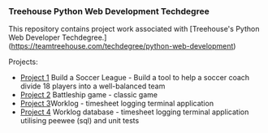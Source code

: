 ### Treehouse Python Web Development Techdegree

This repository contains project work associated with [Treehouse's Python Web Developer Techdegree.] (https://teamtreehouse.com/techdegree/python-web-development)

Projects:
* [Project 1](https://github.com/riched158/Treehouse/tree/master/P1) Build a Soccer League - Build a tool to help a soccer coach divide 18 players into a well-balanced team
* [Project 2](https://github.com/riched158/Treehouse/tree/master/P2) Battleship game - classic game
* [Project 3](https://github.com/riched158/Treehouse/tree/master/P3)Worklog - timesheet logging terminal application
* [Project 4](https://github.com/riched158/Treehouse/tree/master/P4) Worklog database - timesheet logging terminal application utilising peewee (sql) and unit tests
